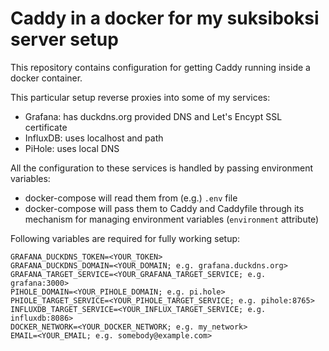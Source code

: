 # Caddy in a docker for my suksiboksi server setup

This repository contains configuration for getting Caddy running inside a docker container.

This particular setup reverse proxies into some of my services:

- Grafana: has duckdns.org provided DNS and Let's Encypt SSL certificate
- InfluxDB: uses localhost and path
- PiHole: uses local DNS

All the configuration to these services is handled by passing environment variables:

- docker-compose will read them from (e.g.) `.env` file
- docker-compose will pass them to Caddy and Caddyfile through its mechanism for managing environment variables (`environment` attribute)

Following variables are required for fully working setup:

```
GRAFANA_DUCKDNS_TOKEN=<YOUR_TOKEN>
GRAFANA_DUCKDNS_DOMAIN=<YOUR_DOMAIN; e.g. grafana.duckdns.org>
GRAFANA_TARGET_SERVICE=<YOUR_GRAFANA_TARGET_SERVICE; e.g. grafana:3000>
PIHOLE_DOMAIN=<YOUR_PIHOLE_DOMAIN; e.g. pi.hole>
PHIOLE_TARGET_SERVICE=<YOUR_PIHOLE_TARGET_SERVICE; e.g. pihole:8765>
INFLUXDB_TARGET_SERVICE=<YOUR_INFLUX_TARGET_SERVICE; e.g. influxdb:8086>
DOCKER_NETWORK=<YOUR_DOCKER_NETWORK; e.g. my_network>
EMAIL=<YOUR_EMAIL; e.g. somebody@example.com>
```
